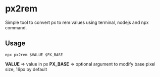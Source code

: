 # px2rem

Simple tool to convert px to rem values using terminal, nodejs and npx command.

## Usage
`npx px2rem $VALUE $PX_BASE`

**VALUE** => value in px
**PX_BASE** => optional argument to modify base pixel size, 16px by default